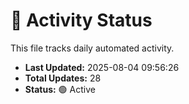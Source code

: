 # 🤖 Activity Status

This file tracks daily automated activity.

- **Last Updated:** 2025-08-04 09:56:26
- **Total Updates:** 28
- **Status:** 🟢 Active
